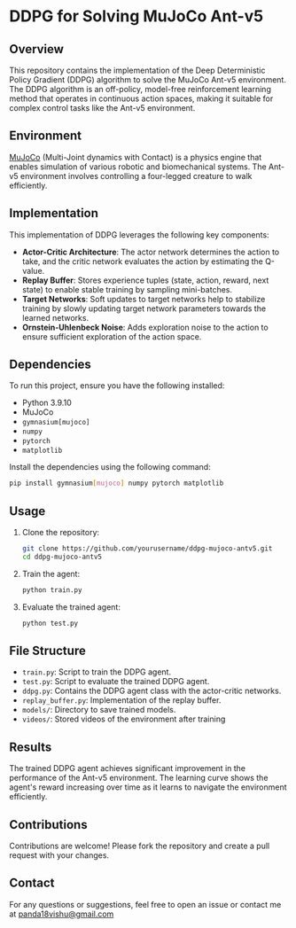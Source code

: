 # DDPG for Solving MuJoCo Ant-v5

## Overview
This repository contains the implementation of the Deep Deterministic Policy Gradient (DDPG) algorithm to solve the MuJoCo Ant-v5 environment. The DDPG algorithm is an off-policy, model-free reinforcement learning method that operates in continuous action spaces, making it suitable for complex control tasks like the Ant-v5 environment.

## Environment
[MuJoCo](https://mujoco.org/) (Multi-Joint dynamics with Contact) is a physics engine that enables simulation of various robotic and biomechanical systems. The Ant-v5 environment involves controlling a four-legged creature to walk efficiently.

## Implementation
This implementation of DDPG leverages the following key components:
- **Actor-Critic Architecture**: The actor network determines the action to take, and the critic network evaluates the action by estimating the Q-value.
- **Replay Buffer**: Stores experience tuples (state, action, reward, next state) to enable stable training by sampling mini-batches.
- **Target Networks**: Soft updates to target networks help to stabilize training by slowly updating target network parameters towards the learned networks.
- **Ornstein-Uhlenbeck Noise**: Adds exploration noise to the action to ensure sufficient exploration of the action space.

## Dependencies
To run this project, ensure you have the following installed:
- Python 3.9.10
- MuJoCo
- `gymnasium[mujoco]`
- `numpy`
- `pytorch`
- `matplotlib`

Install the dependencies using the following command:
```bash
pip install gymnasium[mujoco] numpy pytorch matplotlib
```

## Usage
1. Clone the repository:
   ```bash
   git clone https://github.com/yourusername/ddpg-mujoco-antv5.git
   cd ddpg-mujoco-antv5
   ```
2. Train the agent:
   ```bash
   python train.py
   ```
3. Evaluate the trained agent:
   ```bash
   python test.py
   ```

## File Structure
- `train.py`: Script to train the DDPG agent.
- `test.py`: Script to evaluate the trained DDPG agent.
- `ddpg.py`: Contains the DDPG agent class with the actor-critic networks.
- `replay_buffer.py`: Implementation of the replay buffer.
- `models/`: Directory to save trained models.
- `videos/`: Stored videos of the environment after training

## Results
The trained DDPG agent achieves significant improvement in the performance of the Ant-v5 environment. The learning curve shows the agent's reward increasing over time as it learns to navigate the environment efficiently.

## Contributions
Contributions are welcome! Please fork the repository and create a pull request with your changes.

## Contact
For any questions or suggestions, feel free to open an issue or contact me at panda18vishu@gmail.com
